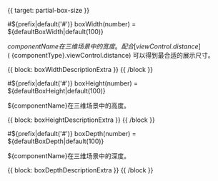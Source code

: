 {{ target: partial-box-size }}

#${prefix|default('#')} boxWidth(number) = ${defaultBoxWidth|default(100)}

${componentName}在三维场景中的宽度。配合 [viewControl.distance](~${componentType}.viewControl.distance) 可以得到最合适的展示尺寸。

{{ block: boxWidthDescriptionExtra }}
{{ /block }}

#${prefix|default('#')} boxHeight(number) = ${defaultBoxHeight|default(100)}

${componentName}在三维场景中的高度。

{{ block: boxHeightDescriptionExtra }}
{{ /block }}

#${prefix|default('#')} boxDepth(number) = ${defaultBoxDepth|default(100)}

${componentName}在三维场景中的深度。

{{ block: boxDepthDescriptionExtra }}
{{ /block }}